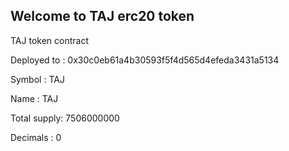 ## Welcome to TAJ erc20 token

TAJ token contract

Deployed to : 0x30c0eb61a4b30593f5f4d565d4efeda3431a5134

Symbol      : TAJ

Name        : TAJ

Total supply: 7506000000

Decimals    : 0
